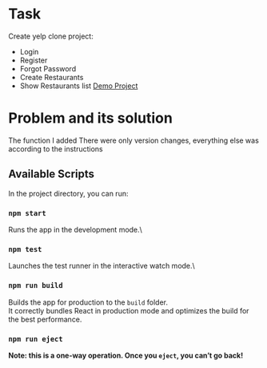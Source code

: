# Task
Create yelp clone project:
- Login
- Register
- Forgot Password
- Create Restaurants
- Show Restaurants list
[Demo Project](https://main.d1mfls6oirve3i.amplifyapp.com/)

# Problem and its solution
The function I added
There were only version changes, everything else was according to the instructions 


## Available Scripts

In the project directory, you can run:

### `npm start`

Runs the app in the development mode.\

### `npm test`

Launches the test runner in the interactive watch mode.\

### `npm run build`

Builds the app for production to the `build` folder.\
It correctly bundles React in production mode and optimizes the build for the best performance.


### `npm run eject`
**Note: this is a one-way operation. Once you `eject`, you can’t go back!**

